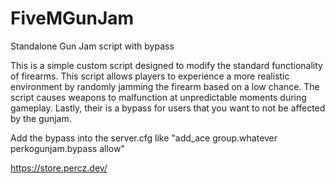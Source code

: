 # FiveMGunJam
Standalone Gun Jam script with bypass

This is a simple custom script designed to modify the standard functionality of firearms. This script allows players to experience a more realistic environment by randomly jamming the firearm based on a low chance. The script causes weapons to malfunction at unpredictable moments during gameplay. Lastly, their is a bypass for users that you want to not be affected by the gunjam.

Add the bypass into the server.cfg like "add_ace group.whatever perkogunjam.bypass allow"

https://store.percz.dev/
